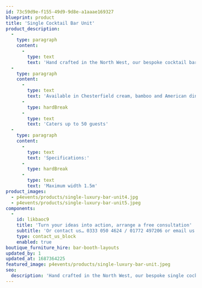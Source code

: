 ```yaml
---
id: 73c59d9e-f155-49d9-9d8e-a1aaae169327
blueprint: product
title: 'Single Cocktail Bar Unit'
product_description:
  -
    type: paragraph
    content:
      -
        type: text
        text: 'Hand crafted in the North West, our bespoke cocktail bar unit promises to add a sense of occasion and individuality to your event.'
  -
    type: paragraph
    content:
      -
        type: text
        text: 'Available in Chesterfield cream, bamboo and American diner'
      -
        type: hardBreak
      -
        type: text
        text: 'Caters up to 50 guests'
  -
    type: paragraph
    content:
      -
        type: text
        text: 'Specifications:'
      -
        type: hardBreak
      -
        type: text
        text: 'Maximum width 1.5m'
product_images:
  - p4events/products/single-luxury-bar-unit4.jpg
  - p4events/products/single-luxury-bar-unit5.jpeg
components:
  -
    id: likbaoc9
    title: 'Turn your ideas into action, arrange a free consultation'
    subtitle: 'Or contact us… 0333 050 4624 / 01772 497206 or email us: info@p4events.co.uk'
    type: contact_us_block
    enabled: true
boutique_furniture_hire: bar-booth-layouts
updated_by: 1
updated_at: 1687364225
featured_image: p4events/products/single-luxury-bar-unit.jpeg
seo:
  description: 'Hand crafted in the North West, our bespoke single cocktail bar will add a sense of occasion and individuality to your event.'
---
```

